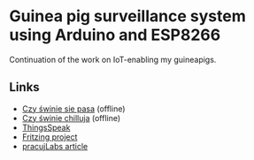 # Guinea pig surveillance system using Arduino and ESP8266

Continuation of the work on IoT-enabling my guineapigs.


## Links
* [Czy świnie sie pasa](http://nadyja.webd.pl/czy-swinie-sie-pasa/#/) (offline)
* [Czy świnie chilluja](http://nadyja.webd.pl/czy-swinie-chilluja/#/) (offline)
* [ThingsSpeak](https://thingspeak.com/channels/69167)
* [Fritzing project](http://fritzing.org/projects/guinea-pig-monitor)
* [pracujLabs article](http://pracujlabs.io/2015/12/31/pig-surveilance.html)
